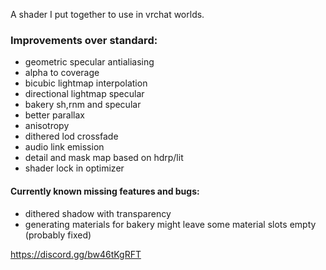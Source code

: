 A shader I put together to use in vrchat worlds.

### Improvements over standard:

- geometric specular antialiasing
- alpha to coverage
- bicubic lightmap interpolation
- directional lightmap specular
- bakery sh,rnm and specular
- better parallax
- anisotropy
- dithered lod crossfade
- audio link emission
- detail and mask map based on hdrp/lit
- shader lock in optimizer

#### Currently known missing features and bugs:

- dithered shadow with transparency
- generating materials for bakery might leave some material slots empty (probably fixed)

https://discord.gg/bw46tKgRFT
